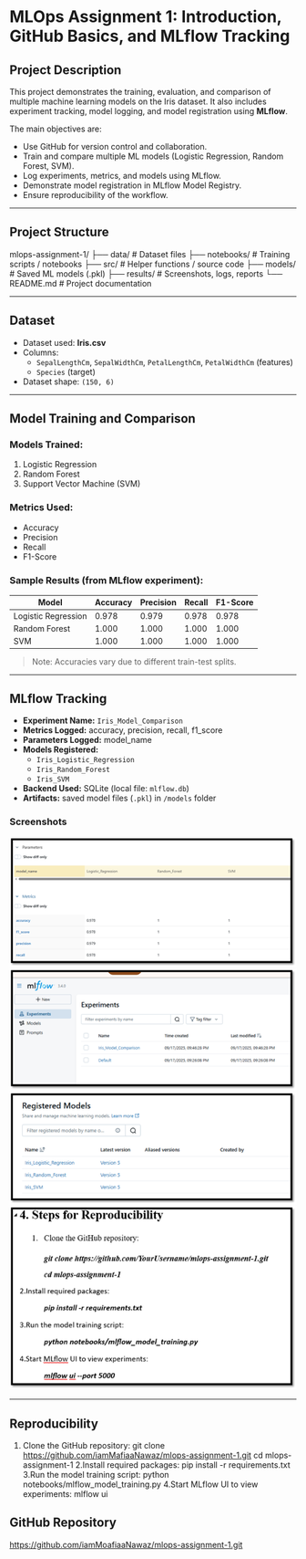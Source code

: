 # MLOps Assignment 1: Introduction, GitHub Basics, and MLflow Tracking

## Project Description
This project demonstrates the training, evaluation, and comparison of multiple machine learning models on the Iris dataset. It also includes experiment tracking, model logging, and model registration using **MLflow**.

The main objectives are:
- Use GitHub for version control and collaboration.
- Train and compare multiple ML models (Logistic Regression, Random Forest, SVM).
- Log experiments, metrics, and models using MLflow.
- Demonstrate model registration in MLflow Model Registry.
- Ensure reproducibility of the workflow.

---

## Project Structure
mlops-assignment-1/
├── data/ # Dataset files
├── notebooks/ # Training scripts / notebooks
├── src/ # Helper functions / source code
├── models/ # Saved ML models (.pkl)
├── results/ # Screenshots, logs, reports
└── README.md # Project documentation


---

## Dataset
- Dataset used: **Iris.csv**
- Columns:
  - `SepalLengthCm`, `SepalWidthCm`, `PetalLengthCm`, `PetalWidthCm` (features)
  - `Species` (target)
- Dataset shape: `(150, 6)`  

---

## Model Training and Comparison

### Models Trained:
1. Logistic Regression
2. Random Forest
3. Support Vector Machine (SVM)

### Metrics Used:
- Accuracy
- Precision
- Recall
- F1-Score

### Sample Results (from MLflow experiment):

| Model                 | Accuracy | Precision | Recall | F1-Score |
|-----------------------|----------|-----------|--------|----------|
| Logistic Regression   | 0.978    | 0.979     | 0.978  | 0.978    |
| Random Forest         | 1.000    | 1.000     | 1.000  | 1.000    |
| SVM                   | 1.000    | 1.000     | 1.000  | 1.000    |

> Note: Accuracies vary due to different train-test splits.

---

## MLflow Tracking
- **Experiment Name:** `Iris_Model_Comparison`
- **Metrics Logged:** accuracy, precision, recall, f1_score
- **Parameters Logged:** model_name
- **Models Registered:**
  - `Iris_Logistic_Regression`
  - `Iris_Random_Forest`
  - `Iris_SVM`
- **Backend Used:** SQLite (local file: `mlflow.db`)
- **Artifacts:** saved model files (`.pkl`) in `/models` folder

### Screenshots

![classiication report](classification_report.png)
![MlFlow UI](mlflow_ui.png)
![Model registry](model_registry.png)
![Commands used for setup](setup_commands.png)

---

## Reproducibility
1.	Clone the GitHub repository:
git clone https://github.com/iamMafiaaNawaz/mlops-assignment-1.git
cd mlops-assignment-1
2.Install required packages:
pip install -r requirements.txt
3.Run the model training script:
	python notebooks/mlflow_model_training.py
4.Start MLflow UI to view experiments:
	mlflow ui 


## GitHub Repository
 https://github.com/iamMoafiaaNawaz/mlops-assignment-1.git